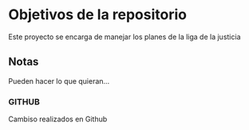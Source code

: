 # Objetivos de la repositorio

Este proyecto se encarga de manejar los planes de la liga de la justicia


## Notas
Pueden hacer lo que quieran...

### GITHUB
Cambiso realizados en Github
